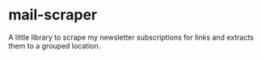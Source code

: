 # mail-scraper
A little library to scrape my newsletter subscriptions for links and extracts them to a grouped location.
